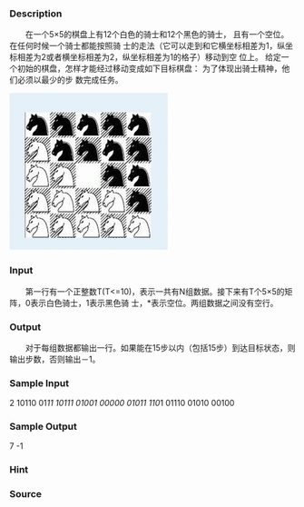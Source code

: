 
### Description
　　在一个5×5的棋盘上有12个白色的骑士和12个黑色的骑士， 且有一个空位。在任何时候一个骑士都能按照骑
士的走法（它可以走到和它横坐标相差为1，纵坐标相差为2或者横坐标相差为2，纵坐标相差为1的格子）移动到空
位上。 给定一个初始的棋盘，怎样才能经过移动变成如下目标棋盘： 为了体现出骑士精神，他们必须以最少的步
数完成任务。

![](/JudgeOnline/upload/201303/aa.jpg)
### Input
　　第一行有一个正整数T(T<=10)，表示一共有N组数据。接下来有T个5×5的矩阵，0表示白色骑士，1表示黑色骑
士，*表示空位。两组数据之间没有空行。
### Output
　　对于每组数据都输出一行。如果能在15步以内（包括15步）到达目标状态，则输出步数，否则输出－1。
### Sample Input
2
10110
01*11
10111
01001
00000
01011
110*1
01110
01010
00100


### Sample Output
7
-1

### Hint

### Source
